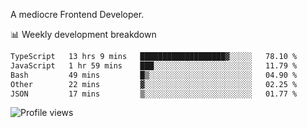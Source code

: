 A mediocre Frontend Developer.

📊 Weekly development breakdown
<!--START_SECTION:waka-->

```txt
TypeScript   13 hrs 9 mins   ███████████████████▓░░░░░   78.10 %
JavaScript   1 hr 59 mins    ███░░░░░░░░░░░░░░░░░░░░░░   11.79 %
Bash         49 mins         █▒░░░░░░░░░░░░░░░░░░░░░░░   04.90 %
Other        22 mins         ▓░░░░░░░░░░░░░░░░░░░░░░░░   02.25 %
JSON         17 mins         ▒░░░░░░░░░░░░░░░░░░░░░░░░   01.77 %
```

<!--END_SECTION:waka-->

<img src="https://gpvc.arturio.dev/iqbalfasri" alt="Profile views"/>
